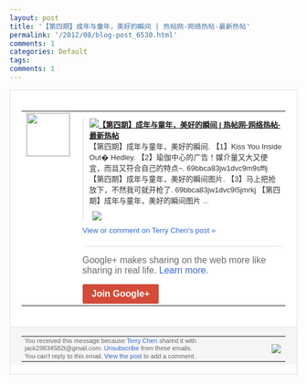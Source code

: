 ```yaml
---
layout: post
title: '【第四期】成年与童年，美好的瞬间 | 热帖网-网络热帖-最新热帖'
permalink: '/2012/08/blog-post_6530.html'
comments: 1
categories: Default
tags: 
comments: 1
---
```

<div style="border:solid 1px #dfdfdf;color:#686868;font:13px Arial"><div style="background-color:#fff;padding:20px;"><table cellpadding="0" cellspacing="0"><tr><td style="padding-right:15px;vertical-align:top"><a href="https://plus.google.com/_/notifications/emlink?emrecipient=110200756825219614165&amp;emid=CNitvL2zybECFVRLtAodDm0AAA&amp;path=%2F108643996575278738906&amp;dt=1343926265913&amp;uob=8"><img height="75" src="https://lh3.googleusercontent.com/-KKRGTyJ5Bl0/AAAAAAAAAAI/AAAAAAAAEEY/jllxqER5dCk/s75-c-k-a/photo.jpg" style="border:solid 1px #cccccc;" width="75"/></a></td><td style="width:578px;color:#333;font:13px Arial;vertical-align:top;"><div style="padding-bottom:10px"></div><div style="margin-bottom:10px;padding-left:10px; border-left:2px solid #EAEAEA"><span style="margin-right:5px"><a href="http://retie.mobi/100" style="zSoyz"><img border="0" src="https://images1-focus-opensocial.googleusercontent.com/gadgets/proxy?url=https://s2.googleusercontent.com/s2/favicons?domain%3Dretie.mobi&amp;container=focus&amp;gadget=a&amp;rewriteMime=image/*&amp;refresh=31536000&amp;resize_h=16"/><span style="font-weight:bold">【第四期】成年与童年，美好的瞬间 | 热帖网-网络热帖-最新热帖</span></a><div style="padding-bottom:10px">【第四期】成年与童年，美好的瞬间. 【1】Kiss You Inside Out� Hedley. 【2】瑜伽中心的广告！媒介量又大又便宜，<wbr/>而且又符合自己的特点~. 69bbca83jw1dvc9m9sff<wbr/>lj 【第四期】成年与童年，美好的瞬间图片. 【3】马上把抢放下，不然我可就开枪了. 69bbca83jw1dvc9l5jmr<wbr/>kj 【第四期】成年与童年，美好的瞬间图片 ...</div></span><span style="margin-right:5px"><a href="https://plus.google.com/_/notifications/emlink?emrecipient=110200756825219614165&amp;emid=CNitvL2zybECFVRLtAodDm0AAA&amp;path=%2F108643996575278738906%2Fposts%2FPksnHfMhSUJ%3Fgpinv%3DAMIXal8ykmYlL-l_7iO8i493ViQaifiAUrJpFxOpTHmnMf2ZRjqlK2z6CFin_R_ItsRuAvWb5iGU0QHarJUOzZnoTyGchXKyPEGlQe_nnL5anowX-H3Dqhk&amp;dt=1343926265913&amp;uob=8" style="zSoyz;"><img border="0" src="https://images2-focus-opensocial.googleusercontent.com/gadgets/proxy?url=http://ww3.sinaimg.cn/bmiddle/69bbca83jw1dvc9k2ebvvj.jpg&amp;container=focus&amp;gadget=a&amp;rewriteMime=image/*&amp;refresh=31536000&amp;resize_h=120" style="max-height:200px;max-width:275px"/></a></span></div><a href="https://plus.google.com/_/notifications/emlink?emrecipient=110200756825219614165&amp;emid=CNitvL2zybECFVRLtAodDm0AAA&amp;path=%2F108643996575278738906%2Fposts%2FPksnHfMhSUJ%3Fgpinv%3DAMIXal8ykmYlL-l_7iO8i493ViQaifiAUrJpFxOpTHmnMf2ZRjqlK2z6CFin_R_ItsRuAvWb5iGU0QHarJUOzZnoTyGchXKyPEGlQe_nnL5anowX-H3Dqhk&amp;dt=1343926265913&amp;uob=8" style="color:#3366CC;text-decoration:none;">View or comment on Terry Chen's post »</a><div style="margin-top:20px;border-top:solid 1px #dfdfdf"><div style="padding:15px 0;color:#686868;font:16px Arial;">Google+ makes sharing on the web more like sharing in real life. <a href="http://www.google.com/+/learnmore/" style="color:#3366CC;text-decoration:none;">Learn more</a>.</div><a href="https://plus.google.com/_/notifications/emlink?emrecipient=110200756825219614165&amp;emid=CNitvL2zybECFVRLtAodDm0AAA&amp;path=%2F%3Fgpinv%3DAMIXal8ykmYlL-l_7iO8i493ViQaifiAUrJpFxOpTHmnMf2ZRjqlK2z6CFin_R_ItsRuAvWb5iGU0QHarJUOzZnoTyGchXKyPEGlQe_nnL5anowX-H3Dqhk&amp;dt=1343926265913&amp;uob=8" style="display:inline-block;padding:7px 15px;background-color:#d44b38; color:#fff;font-size:16px; font-weight:bold;border-radius:2px;-webkit-border-radius:2px; -moz-border-radius:2px;border:solid 1px #c43b28; white-space:nowrap;text-decoration:none">Join Google+</a></div></td></tr></table></div><div style="border-top:solid 1px #dfdfdf;padding:0 20px; background-color:#f5f5f5"><table cellpadding="0" cellspacing="0" style="height:50px"><tbody><tr><td style="vertical-align:middle;width:100%; color:#636363;font:11px Arial; line-height:120%">You received this message because <a href="https://plus.google.com/_/notifications/emlink?emrecipient=110200756825219614165&amp;emid=CNitvL2zybECFVRLtAodDm0AAA&amp;path=%2F108643996575278738906%3Fgpinv%3DAMIXal8ykmYlL-l_7iO8i493ViQaifiAUrJpFxOpTHmnMf2ZRjqlK2z6CFin_R_ItsRuAvWb5iGU0QHarJUOzZnoTyGchXKyPEGlQe_nnL5anowX-H3Dqhk&amp;dt=1343926265913&amp;uob=8" style="color:#3366CC;text-decoration:none;">Terry Chen</a> shared it with jack29834582t@gmail.com. <a href="https://plus.google.com/_/notifications/emlink?emrecipient=110200756825219614165&amp;emid=CNitvL2zybECFVRLtAodDm0AAA&amp;path=%2F_%2Fnonplus%2Femailsettings%3Fgpinv%3DAMIXal8ykmYlL-l_7iO8i493ViQaifiAUrJpFxOpTHmnMf2ZRjqlK2z6CFin_R_ItsRuAvWb5iGU0QHarJUOzZnoTyGchXKyPEGlQe_nnL5anowX-H3Dqhk%26est%3DADH5u8XkpeYpKhMTr92fiC5F95DjgPWzTagNYq2ZUGOK12BLsF525Zecde8ouGscuJPSvUve5ZvKKwzHoOmvpqMnNIV8HvGMSioi_y7yLk11Rql840jgpeTCtghoGr39OdxkkYTh9CQ0gVT-dFJc449SODC9PY9KkQ&amp;dt=1343926265913&amp;uob=8" style="color:#3366CC;text-decoration:none;">Unsubscribe</a> from these emails.<br/>You can't reply to this email. <a href="https://plus.google.com/_/notifications/emlink?emrecipient=110200756825219614165&amp;emid=CNitvL2zybECFVRLtAodDm0AAA&amp;path=%2F108643996575278738906%2Fposts%2FPksnHfMhSUJ%3Fgpinv%3DAMIXal8ykmYlL-l_7iO8i493ViQaifiAUrJpFxOpTHmnMf2ZRjqlK2z6CFin_R_ItsRuAvWb5iGU0QHarJUOzZnoTyGchXKyPEGlQe_nnL5anowX-H3Dqhk&amp;dt=1343926265913&amp;uob=8" style="color:#3366CC;text-decoration:none;">View the post</a> to add a comment.<br/></td><td><img src="https://ssl.gstatic.com/s2/oz/images/notifications/logo/google-plus-6617a72bb36cc548861652780c9e6ff1.png"/></td></tr></tbody></table></div></div>